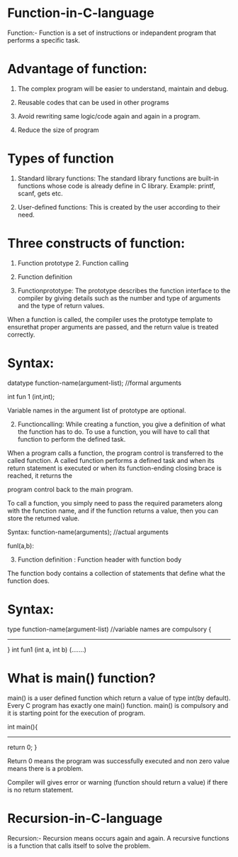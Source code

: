 # Function-in-C-language
Function:- Function is a set of instructions or indepandent program that performs a specific task.

# Advantage of function:

1. The complex program will be easier to understand, maintain and debug.

2. Reusable codes that can be used in other programs

3. Avoid rewriting same logic/code again and again in a program.

4. Reduce the size of program

# Types of function

1. Standard library functions: The standard library functions are built-in functions whose code is already define in C library. Example: printf, scanf, gets etc.

2. User-defined functions: This is created by the user according to their need.

# Three constructs of function:

1. Function prototype 2. Function calling

3. Function definition

1. Functionprototype: The prototype describes the function interface to the compiler by giving details such as the number and type of arguments and the type of return values.

When a function is called, the compiler uses the prototype template to ensurethat proper arguments are passed, and the return value is treated correctly.

# Syntax:

datatype function-name(argument-list); //formal arguments

int fun 1 (int,int);

Variable names in the argument list of prototype are optional.

2. Functioncalling: While creating a function, you give a definition of what the function has to do. To use a function, you will have to call that function to perform the defined task.

When a program calls a function, the program control is transferred to the called function. A called function performs a defined task and when its return statement is executed or when its function-ending closing brace is reached, it returns the

program control back to the main program.

To call a function, you simply need to pass the required parameters along with the function name, and if the function returns a value, then you can store the returned value.

Syntax: function-name(arguments); //actual arguments

funl(a,b):

3. Function definition : Function header with function body

The function body contains a collection of statements that define what the function does.

# Syntax: 

type function-name(argument-list) //variable names are compulsory
{ 
_______
}
int fun1 (int a, int b)
(.......)


# What is main() function?

main() is a user defined function which return a value of type int(by default). Every C program has exactly one main() function. main() is compulsory and it is starting point for the execution of program.

int main(){
______

return 0;
}

Return 0 means the program was successfully executed and non zero value means there is a problem.

Compiler will gives error or warning (function should return a value) if there is no return statement.


# Recursion-in-C-language
Recursion:- Recursion means occurs again and again. A recursive functions is a function that calls itself to solve the problem.


